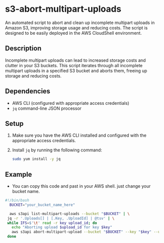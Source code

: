 # s3-abort-multipart-uploads

An automated script to abort and clean up incomplete multipart uploads in Amazon S3, improving storage usage and reducing costs. The script is designed to be easily deployed in the AWS CloudShell environment.

## Description

Incomplete multipart uploads can lead to increased storage costs and clutter in your S3 buckets. This script iterates through all incomplete multipart uploads in a specified S3 bucket and aborts them, freeing up storage and reducing costs.

## Dependencies

- AWS CLI (configured with appropriate access credentials)
- `jq` command-line JSON processor

## Setup

1. Make sure you have the AWS CLI installed and configured with the appropriate access credentials.

2. Install `jq` by running the following command:

   ```bash
   sudo yum install -y jq

## Example 
 - You can copy this code and past in your AWS shell. just change your bucket name. 
 ```bash 
 #!/bin/bash
   BUCKET="your_bucket_name_here"

   aws s3api list-multipart-uploads --bucket "$BUCKET" | \
  jq -r '.Uploads[] | [.Key, .UploadId] | @tsv' | \
  while IFS=$'\t' read -r key upload_id; do
    echo "Aborting upload $upload_id for key $key"
    aws s3api abort-multipart-upload --bucket "$BUCKET" --key "$key" --upload-id "$upload_id"
  done
